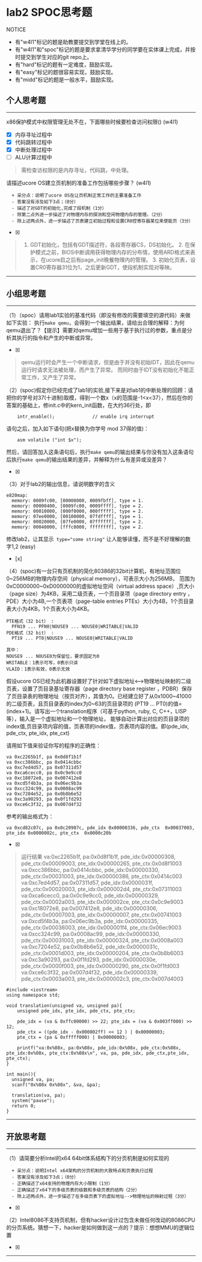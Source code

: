 # lab2 SPOC思考题

NOTICE
- 有"w4l1"标记的题是助教要提交到学堂在线上的。
- 有"w4l1"和"spoc"标记的题是要求拿清华学分的同学要在实体课上完成，并按时提交到学生对应的git repo上。
- 有"hard"标记的题有一定难度，鼓励实现。
- 有"easy"标记的题很容易实现，鼓励实现。
- 有"midd"标记的题是一般水平，鼓励实现。

## 个人思考题
---

x86保护模式中权限管理无处不在，下面哪些时候要检查访问权限()  (w4l1)
- [x] 内存寻址过程中
- [x] 代码跳转过程中
- [x] 中断处理过程中
- [ ] ALU计算过程中
 
> 需检查访权限的是内存寻址，代码跳，中处理。


请描述ucore OS建立页机制的准备工作包括哪些步骤？ (w4l1) 
```
  + 采分点：说明了ucore OS在让页机制正常工作的主要准备工作
  - 答案没有涉及如下3点；（0分）
  - 描述了对GDT的初始化,完成了段机制（1分）
  - 除第二点外进一步描述了对物理内存的探测和空闲物理内存的管理。（2分）
  - 除上述两点外，进一步描述了页表建立初始过程和设置CR0控寄存器某位来使能页（3分）

 ```
- [x]  

>	1. GDT初始化，包括有GDT描述符，各段寄存器CS，DS初始化。
	2. 在保护模式之前，BIOS中断调用获得物理内存的分布情，使用ARD格式来表示，在ucore启之后有page_init晚餐物理内的管理。
	3. 初始化页表，设置CR0寄存器31位为1，之后更新GDT，使段机制实现对等映。

---

## 小组思考题
---

（1）（spoc）请用lab1实验的基准代码（即没有修改的需要填空的源代码）来做如下实验： 执行`make qemu`，会得到一个输出结果，请给出合理的解释：为何qemu退出了？【提示】需要对qemu增加一些用于基于执行过的参数，重点是分析其执行的指令和产生的中断或异常。 

- [x]  

> qemu运行时会产生一个中断请求，但是由于并没有初始IDT，因此在qemu运行时请求无法被处理，而产生了异常。
  而同时由于IDT没有初始化不能正常工作，又产生了异常。

（2）(spoc)假定你已经完成了lab1的实验,接下来是对lab1的中断处理的回顾：请把你的学号对37(十进制)取模，得到一个数x（x的范围是-1<x<37），然后在你的答案的基础上，修init.c中的kern_init函数，在大约36行处，即

```
    intr_enable();              // enable irq interrupt
```
语句之后，加入如下语句(把x替换为你学号 mod 37得的值)：
```
    asm volatile ("int $x");
```    
然后，请回答加入这条语句后，执行`make qemu`的输出结果与你没有加入这条语句后执行`make qemu`的输出结果的差异，并解释为什么有差异或没差异？ 

- [x]  

> 

（3）对于lab2的输出信息，请说明数字的含义
```
e820map:
  memory: 0009fc00, [00000000, 0009fbff], type = 1.
  memory: 00000400, [0009fc00, 0009ffff], type = 2.
  memory: 00010000, [000f0000, 000fffff], type = 2.
  memory: 07ee0000, [00100000, 07fdffff], type = 1.
  memory: 00020000, [07fe0000, 07ffffff], type = 2.
  memory: 00040000, [fffc0000, ffffffff], type = 2.
```
修改lab2，让其显示` type="some string"` 让人能够读懂，而不是不好理解的数字1,2  (easy) 
- [x]  

> 

（4）(spoc)有一台只有页机制的简化80386的32bit计算机，有地址范围位0~256MB的物理内存空间（physical memory），可表示大小为256MB，
范围为0xC0000000~0xD0000000的虚拟地址空间（virtual address space）,页大小（page size）为4KB，采用二级页表，一个页目录项（page 
directory entry ，PDE）大小为4B,一个页表项（page-table entries PTEs）大小为4B，1个页目录表大小为4KB，1个页表大小为4KB。
```
PTE格式（32 bit） :
  PFN19 ... PFN0|NOUSE9 ... NOUSE0|WRITABLE|VALID
PDE格式（32 bit） :
  PT19 ... PT0|NOUSE9 ... NOUSE0|WRITABLE|VALID
 
其中：
NOUSE9 ... NOUSE0为保留位，要求固定为0
WRITABLE：1表示可写，0表示只读
VLAID：1表示有效，0表示无效
```

假设ucore OS已经为此机器设置好了针对如下虚拟地址<-->物理地址映射的二级页表，设置了页目录基址寄存器（page directory base register
，PDBR）保存了页目录表的物理地址（按页对齐），其值为0。已经建立好了从0x1000~41000的二级页表，且页目录表的index为0~63的页目录项的
(PT19 ... PT0)的值=(index+1)。请写出一个translation程序（可基于python, ruby, C, C++，LISP等），输入是一个虚拟地址和一个物理地址，
能够自动计算出对应的页目录项的index值,页目录项内容的值，页表项的index值，页表项内容的值。即(pde_idx, pde_ctx, pte_idx, pte_cxt)

请用如下值来验证你写的程序的正确性：
```
va 0xc2265b1f, pa 0x0d8f1b1f
va 0xcc386bbc, pa 0x0414cbbc
va 0xc7ed4d57, pa 0x07311d57
va 0xca6cecc0, pa 0x0c9e9cc0
va 0xc18072e8, pa 0x007412e8
va 0xcd5f4b3a, pa 0x06ec9b3a
va 0xcc324c99, pa 0x0008ac99
va 0xc7204e52, pa 0x0b8b6e52
va 0xc3a90293, pa 0x0f1fd293
va 0xce6c3f32, pa 0x007d4f32
```

参考的输出格式为：
```
va 0xcd82c07c, pa 0x0c20907c, pde_idx 0x00000336, pde_ctx  0x00037003, pte_idx 0x0000002c, pte_ctx  0x0000c20b
```

- [x]  

> 运行结果
	va:0xc2265b1f, pa:0x0d8f1b1f, pde_idx:0x00000308, pde_ctx:0x00009003, pte_idx:0x00000265, pte_ctx:0x0d8f1003
	va:0xcc386bbc, pa:0x0414cbbc, pde_idx:0x00000330, pde_ctx:0x00031003, pte_idx:0x00000386, pte_ctx:0x0414c003
	va:0xc7ed4d57, pa:0x07311d57, pde_idx:0x0000031f, pde_ctx:0x00020003, pte_idx:0x000002d4, pte_ctx:0x07311003
	va:0xca6cecc0, pa:0x0c9e9cc0, pde_idx:0x00000329, pde_ctx:0x0002a003, pte_idx:0x000002ce, pte_ctx:0x0c9e9003
	va:0xc18072e8, pa:0x007412e8, pde_idx:0x00000306, pde_ctx:0x00007003, pte_idx:0x00000007, pte_ctx:0x00741003
	va:0xcd5f4b3a, pa:0x06ec9b3a, pde_idx:0x00000335, pde_ctx:0x00036003, pte_idx:0x000001f4, pte_ctx:0x06ec9003
	va:0xcc324c99, pa:0x0008ac99, pde_idx:0x00000330, pde_ctx:0x00031003, pte_idx:0x00000324, pte_ctx:0x0008a003
	va:0xc7204e52, pa:0x0b8b6e52, pde_idx:0x0000031c, pde_ctx:0x0001d003, pte_idx:0x00000204, pte_ctx:0x0b8b6003
	va:0xc3a90293, pa:0x0f1fd293, pde_idx:0x0000030e, pde_ctx:0x0000f003, pte_idx:0x00000290, pte_ctx:0x0f1fd003
	va:0xce6c3f32, pa:0x007d4f32, pde_idx:0x00000339, pde_ctx:0x0003a003, pte_idx:0x000002c3, pte_ctx:0x007d4003

	#include <iostream>
	using namespace std;

	void translation(unsigned va, unsigned pa){
		unsigned pde_idx, pte_idx, pde_ctx, pte_ctx;
		
		pde_idx = (va & 0xffc00000) >> 22; pte_idx = (va & 0x003ff000) >> 12;
		pde_ctx = ((pde_idx - 0x000002ff) << 12 ) | 0x00000003; 
		pte_ctx = (pa & 0xfffff000) | 0x00000003;
		
		printf("va:0x%08x, pa:0x%08x, pde_idx:0x%08x, pde_ctx:0x%08x, pte_idx:0x%08x, pte_ctx:0x%08x\n", va, pa, pde_idx, pde_ctx,pte_idx, pte_ctx);
	}    

	int main(){
	  unsigned va, pa;
	  scanf("0x%08x 0x%08x", &va, &pa);
	  
	  translation(va, pa);
	  system("pause");
	  return 0;
	}    

---

## 开放思考题

---

（1）请简要分析Intel的x64 64bit体系结构下的分页机制是如何实现的 
```
  + 采分点：说明Intel x64架构的分页机制的大致特点和页表执行过程
  - 答案没有涉及如下3点；（0分）
  - 正确描述了x64支持的物理内存大小限制（1分）
  - 正确描述了x64下的多级页表的级数和多级页表的结构（2分）
  - 除上述两点外，进一步描述了在多级页表下的虚拟地址-->物理地址的映射过程（3分）
 ```
- [x]  

>  

（2）Intel8086不支持页机制，但有hacker设计过包含未做任何改动的8086CPU的分页系统。猜想一下，hacker是如何做到这一点的？提示：想想MMU的逻辑位置

- [x]  

> 

---
